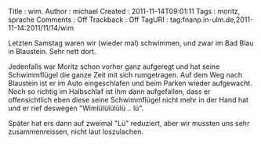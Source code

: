 Title     : wim.
Author    : michael
Created   : 2011-11-14T09:01:11
Tags      : moritz, sprache
Comments  : Off
Trackback : Off
TagURI    : tag:fnanp.in-ulm.de,2011-11-14:2011/11/14/wim

Letzten Samstag waren wir (wieder mal) schwimmen, und zwar im Bad Blau in
Blaustein. Sehr nett dort.

Jedenfalls war Moritz schon vorher ganz aufgeregt und hat seine
Schwimmflügel die ganze Zeit mit sich rumgetragen. Auf dem Weg nach Blaustein
ist er im Auto eingeschlafen und beim Parken wieder aufgewacht. Noch so
richtig im Halbschlaf ist ihm dann aufgefallen, dass er offensichtlich eben
diese seine Schwimmflügel nicht mehr in der Hand hat und er rief deswegen
"Wimlülülülülü .. lü". 

Später hat  ers dann auf zweimal "Lü" reduziert, aber wir mussten uns sehr
zusammenreissen, nicht laut loszulachen.
